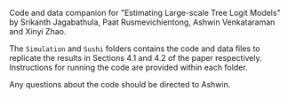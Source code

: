 Code and data companion for "Estimating Large-scale Tree Logit Models" by Srikanth Jagabathula, Paat Rusmevichientong, Ashwin Venkataraman and Xinyi Zhao.

The `Simulation` and `Sushi` folders contains the code and data files to replicate the results in Sections 4.1 and 4.2 of the paper respectively. Instructions for running the code are provided within each folder.

Any questions about the code should be directed to Ashwin.